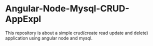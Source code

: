 # Angular-Node-Mysql-CRUD-AppExpl
This repository is about a simple crud(create read update and delete) application using angular node and mysql.
